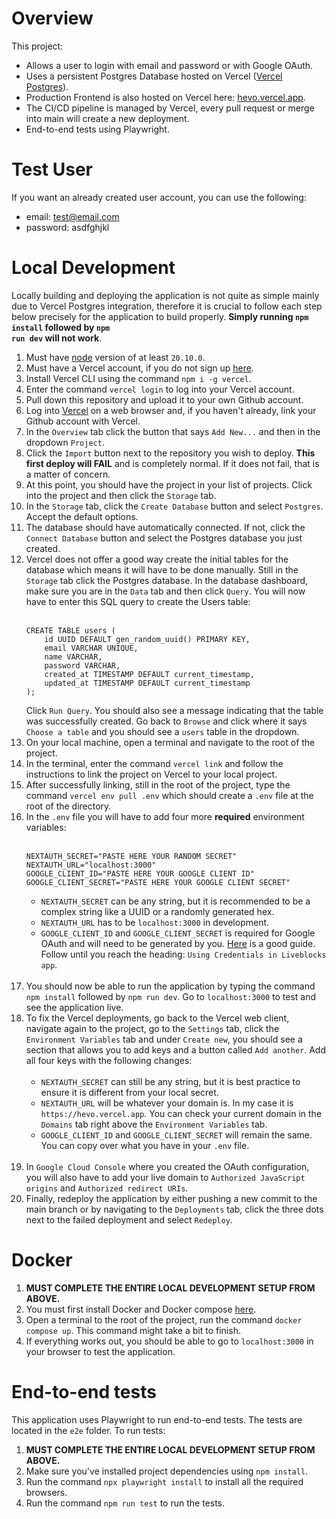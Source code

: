 # Overview

This project:
<br>

- Allows a user to login with email and password or with Google OAuth.
- Uses a persistent Postgres Database hosted on Vercel ([Vercel Postgres](https://vercel.com/docs/storage/vercel-postgres)).
- Production Frontend is also hosted on Vercel here: [hevo.vercel.app](https://hevo.vercel.app).
- The CI/CD pipeline is managed by Vercel, every pull request or merge into main will create a new deployment.
- End-to-end tests using Playwright.

# Test User

If you want an already created user account, you can use the following:

- email: test@email.com
- password: asdfghjkl

# Local Development

Locally building and deploying the application is not quite as simple mainly due to Vercel Postgres integration, therefore it is crucial to follow each step below precisely for the application to build properly.
<strong>Simply running <code>npm install</code> followed by <code>npm run dev</code> will not work</strong>.

1. Must have [node](https://nodejs.org/en/download) version of at least `20.10.0`.
2. Must have a Vercel account, if you do not sign up [here](https://vercel.com/signup).
3. Install Vercel CLI using the command `npm i -g vercel`.
4. Enter the command `vercel login` to log into your Vercel account.
5. Pull down this repository and upload it to your own Github account.
6. Log into [Vercel](https://vercel.com/login) on a web browser and, if you haven't already, link your Github account with Vercel.
7. In the `Overview` tab click the button that says `Add New...` and then in the dropdown `Project`.
8. Click the `Import` button next to the repository you wish to deploy. **This first deploy will FAIL** and is completely normal. If it does not fail, that is a matter of concern.
9. At this point, you should have the project in your list of projects. Click into the project and then click the `Storage` tab.
10. In the `Storage` tab, click the `Create Database` button and select `Postgres`. Accept the default options.
11. The database should have automatically connected. If not, click the `Connect Database` button and select the Postgres database you just created.
12. Vercel does not offer a good way create the initial tables for the database which means it will have to be done manually. Still in the `Storage` tab click the Postgres database. In the database dashboard, make sure you are in the `Data` tab and then click `Query`. You will now have to enter this SQL query to create the Users table:
    <br><br>
    ```
    CREATE TABLE users (
        id UUID DEFAULT gen_random_uuid() PRIMARY KEY,
        email VARCHAR UNIQUE,
        name VARCHAR,
        password VARCHAR,
        created_at TIMESTAMP DEFAULT current_timestamp,
        updated_at TIMESTAMP DEFAULT current_timestamp
    );
    ```
    Click `Run Query`. You should also see a message indicating that the table was successfully created. Go back to `Browse` and click where it says `Choose a table` and you should see a `users` table in the dropdown.
13. On your local machine, open a terminal and navigate to the root of the project.
14. In the terminal, enter the command `vercel link` and follow the instructions to link the project on Vercel to your local project.
15. After successfully linking, still in the root of the project, type the command `vercel env pull .env` which should create a `.env` file at the root of the directory.
16. In the `.env` file you will have to add four more **required** environment variables:
    <br><br>
    ```
    NEXTAUTH_SECRET="PASTE HERE YOUR RANDOM SECRET"
    NEXTAUTH_URL="localhost:3000"
    GOOGLE_CLIENT_ID="PASTE HERE YOUR GOOGLE CLIENT ID"
    GOOGLE_CLIENT_SECRET="PASTE HERE YOUR GOOGLE CLIENT SECRET"
    ```
    - `NEXTAUTH_SECRET` can be any string, but it is recommended to be a complex string like a UUID or a randomly generated hex.
    - `NEXTAUTH_URL` has to be `localhost:3000` in development.
    - `GOOGLE_CLIENT_ID` and `GOOGLE_CLIENT_SECRET` is required for Google OAuth and will need to be generated by you. [Here](https://liveblocks.io/blog/how-to-add-google-authentication-to-your-nextjs-liveblocks-app-with-nextauthjs) is a good guide. Follow until you reach the heading: `Using Credentials in Liveblocks app`.
      <br><br>
17. You should now be able to run the application by typing the command `npm install` followed by `npm run dev`. Go to `localhost:3000` to test and see the application live.
18. To fix the Vercel deployments, go back to the Vercel web client, navigate again to the project, go to the `Settings` tab, click the `Environment Variables` tab and under `Create new`, you should see a section that allows you to add keys and a button called `Add another`. Add all four keys with the following changes:
    <br><br>
    - `NEXTAUTH_SECRET` can still be any string, but it is best practice to ensure it is different from your local secret.
    - `NEXTAUTH_URL` will be whatever your domain is. In my case it is `https://hevo.vercel.app`. You can check your current domain in the `Domains` tab right above the `Environment Variables` tab.
    - `GOOGLE_CLIENT_ID` and `GOOGLE_CLIENT_SECRET` will remain the same. You can copy over what you have in your `.env` file.
      <br><br>
19. In `Google Cloud Console` where you created the OAuth configuration, you will also have to add your live domain to `Authorized JavaScript origins` and `Authorized redirect URIs`.
20. Finally, redeploy the application by either pushing a new commit to the main branch or by navigating to the `Deployments` tab, click the three dots next to the failed deployment and select `Redeploy`.

# Docker

1. **MUST COMPLETE THE ENTIRE LOCAL DEVELOPMENT SETUP FROM ABOVE.**
2. You must first install Docker and Docker compose [here](https://docs.docker.com/compose/install/).
3. Open a terminal to the root of the project, run the command `docker compose up`. This command might take a bit to finish.
4. If everything works out, you should be able to go to `localhost:3000` in your browser to test the application.

# End-to-end tests

This application uses Playwright to run end-to-end tests. The tests are located in the `e2e` folder.
To run tests:

1. **MUST COMPLETE THE ENTIRE LOCAL DEVELOPMENT SETUP FROM ABOVE.**
2. Make sure you've installed project dependencies using `npm install`.
3. Run the command `npx playwright install` to install all the required browsers.
4. Run the command `npm run test` to run the tests.
